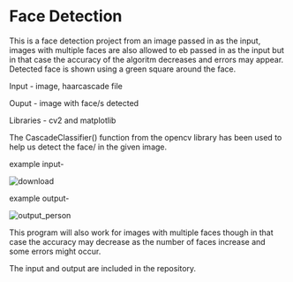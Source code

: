# Face Detection
This is a face detection project from an image passed in as the input, images with multiple faces are also allowed to eb passed in as the input but in that case the accuracy of the algoritm decreases and errors may appear. Detected face is shown using a green square around the face.

Input - image, haarcascade file

Ouput - image with face/s detected

Libraries - cv2 and matplotlib

The CascadeClassifier() function from the opencv library has been used to help us detect the face/ in the given image.

example input-

![download](https://user-images.githubusercontent.com/47482433/121072249-92903400-c7ee-11eb-92f9-26feaecea342.jpg)

example output-

![output_person](https://user-images.githubusercontent.com/47482433/121078919-236b0d80-c7f7-11eb-80f8-d45aa925eb98.jpg)

This program will also work for images with multiple faces though in that case the accuracy may decrease as the number of faces increase and some errors might occur.

The input and output are included in the repository.
